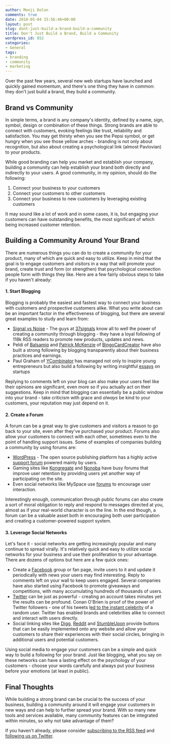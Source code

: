 ```yaml
---
author: Monji Dolon
comments: true
date: 2010-05-04 15:56:48+00:00
layout: post
slug: dont-just-build-a-brand-build-a-community
title: Don't Just Build a Brand, Build a Community
wordpress_id: 852
categories:
- General
tags:
- branding
- community
- marketing
---
```


Over the past few years, several new web startups have launched and quickly gained momentum, and there's one thing they have in common: they don't just build a brand, they build a community.


## Brand vs Community

In simple terms, a brand is any company's identity, defined by a name, sign, symbol, design or combination of these things.  Strong brands are able to connect with customers, evoking feelings like trust, reliability and satisfaction.  You may get thirsty when you see the Pepsi symbol, or get hungry when you see those yellow arches - branding is not only about recognition, but also about creating a psychological link (almost Pavlovian) to your products.

While good branding can help you market and establish your company, building a community can help establish your brand both directly and indirectly to your users.  A good community, in my opinion, should do the following:

  1. Connect your business to your customers
  2. Connect your customers to other customers
  3. Connect your business to new customers by leveraging existing customers

It may sound like a lot of work and in some cases, it is, but engaging your customers can have outstanding benefits, the most significant of which being increased customer retention.


## Building a Community Around Your Brand

There are numerous things you can do to create a community for your product, many of which are quick and easy to utilize.  Keep in mind that the goal is to engage customers and visitors in a way that will promote your brand, create trust and form (or strengthen) that psychological connection people form with things they like.  Here are a few fairly obvious steps to take if you haven't already:


#### 1. Start Blogging

Blogging is probably the easiest and fastest way to connect your business with customers and prospective customers alike.  What you write about can be an important factor in the effectiveness of blogging, but there are several great examples to study and learn from:

  * [Signal vs Noise](http://37signals.com/svn) - The guys at [37signals](http://37signals.com/) know all to well the power of creating a community through blogging - they have a loyal following of 118k RSS readers to promote new products, updates and news.
  * Peldi of [Balsamiq](http://balsamiq.com/blog) and [Patrick McKenzie](http://www.kalzumeus.com/) of [BingoCardCreator](http://www.bingocardcreator.com/blog-images/bcc-blog-logo.jpg) have also built a strong following by blogging transparently about their business practices and earnings.
  * Paul Graham of [YCombinator](http://ycombinator.com/) has managed not only to inspire young entrepreneurs but also build a following by writing insightful [essays](http://paulgraham.com/articles.html) on startups

Replying to comments left on your blog can also make your users feel like their opinions are significant, even more so if you actually act on their suggestions.  Keep in mind that blogging can essentially be a public window into your brand - take criticism with grace and _always_ be kind to your customers, your reputation may just depend on it.


#### 2. Create a Forum

A forum can be a great way to give customers and visitors a reason to go back to your site, even after they've purchased your product.  Forums also allow your customers to connect with each other, sometimes even to the point of handling support issues.  Some of examples of companies building a community by using forums are:

  * [WordPress](http://wordpress.org/) - The open source publishing platform has a highly active [support forum](http://wordpress.org/support/) powered mainly by users.
  * Gaming sites like [Kongregate](http://kongregate.com/) and [Nonoba](http://nonoba.com/) have busy forums that improve user retention by providing users yet another way of participating on the site.
  * Even social networks like MySpace use [forums](http://forums.myspace.com/) to encourage user interaction.

Interestingly enough, communication through public forums can also create a sort of moral obligation to reply and respond to messages directed at you, almost as if your real-world character is on the line.  In the end though, a forum can be a valuable asset both in encouraging both user participation and creating a customer-powered support system.


#### 3. Leverage Social Networks

Let's face it - social networks are getting increasingly popular and many continue to spread virally.  It's relatively quick and easy to utilize social networks for your business and use their proliferation to your advantage.  There are dozens of options but here are a few quick ones:

  * Create a [Facebook](http://facebook.com/) group or fan page, invite users to it and update it periodically with news your users may find interesting.  Reply to comments left on your wall to keep users engaged.  Several companies have also started using Facebook to promote giveaways and competitions, with many accumulating hundreds of thousands of users.
  * [Twitter](http://twitter.com/) can be just as powerful - creating an account takes minutes yet the results can be profound.  Conan O'Brien is proof of the power of Twitter followers - one of his tweets l[ed to the instant celebrity](http://www.popeater.com/2010/03/08/sarah-killen-conan-obrien-twitter/) of a random user.  Twitter has enabled brands and celebrities alike to connect and interact with users directly.
  * Social linking sites like [Digg](http://digg.com/), [Reddit](http://reddit.com/) and [StumbleUpon](http://stumbleupon.com/) provide buttons that can be easily implemented onto any website and allow your customers to share their experiences with their social circles, bringing in additional users and potential customers.

Using social media to engage your customers can be a simple and quick way to build a following for your brand.  Just like blogging, what you say on these networks can have a lasting effect on the psychology of your customers - choose your words carefully and always put your business before your emotions (at least in public).


## Final Thoughts

While building a strong brand can be crucial to the success of your business, building a community around it will engage your customers in new ways and can help to further spread your brand.  With so many new tools and services available, many community features can be integrated within minutes, so why not take advantage of them?

If you haven't already, please consider [subscribing to the RSS feed](http://feeds.feedburner.com/devgrow) and [following us on Twitter](http://twitter.com/ThinkDevGrow).
